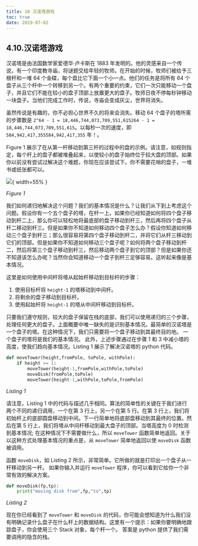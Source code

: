 ```yaml
---
title: 10 汉诺塔游戏
toc: true
date: 2019-07-02
---
```

## 4.10.汉诺塔游戏

汉诺塔是由法国数学家爱德华·卢卡斯在 1883 年发明的。他的灵感来自一个传说，有一个印度教寺庙，将谜题交给年轻的牧师。在开始的时候，牧师们被给予三根杆和一堆 64 个金碟，每个盘比它下面一个小一点。他们的任务是将所有 64 个盘子从三个杆中一个转移到另一个。有两个重要的约束，它们一次只能移动一个盘子，并且它们不能在较小的盘子顶部上放置更大的盘子。牧师日夜不停每秒钟移动一块盘子。当他们完成工作时，传说，寺庙会变成灰尘，世界将消失。

虽然传说是有趣的，你不必担心世界不久的将来会消失。移动 64 个盘子的塔所需的步骤数是 `2^64 - 1 = 18,446,744,073,709,551,615264 - 1 = 18,446,744,073,709,551,615`。以每秒一次的速度，即 `584,942,417,355584,942,417,355` 年！。

Figure 1 展示了在从第一杆移动到第三杆的过程中的盘的示例。请注意，如规则指定，每个杆上的盘子都被堆叠起来，以使较小的盘子始终位于较大盘的顶部。如果你以前没有尝试过解决这个难题，你现在应该尝试下。你不需要花哨的盘子，一堆书或纸张都可以。

![](http://images.iterate.site/blog/image/20190702/5SxA9w7H9yrh.png?imageslim){ width=55% }

*Figure 1*

我们如何递归地解决这个问题？我们的基本情况是什么？让我们从下到上考虑这个问题。假设你有一个五个盘子的塔，在杆一上。如果你已经知道如何将四个盘子移动到杆二上，那么你可以轻松地将最底部的盘子移动到杆三，然后再将四个盘子从杆二移动到杆三。但是如果你不知道如何移动四个盘子怎么办？假设你知道如何移动三个盘子到杆三；那么很容易将第四个盘子移动到杆二，并将它们从杆三移动到它们的顶部。但是如果你不知道如何移动三个盘子呢？如何将两个盘子移动到杆二，然后将第三个盘子移动到杆三，然后移动两个盘子到它的顶部？但是如果你还不知道该怎么办呢？当然你会知道移动一个盘子到杆三足够容易。这听起来像是基本情况。

这里是如何使用中间杆将塔从起始杆移动到目标杆的步骤：

1. 使用目标杆将 `height-1` 的塔移动到中间杆。
2. 将剩余的盘子移动到目标杆。
3. 使用起始杆将 `height-1` 的塔从中间杆移动到目标杆。

只要我们遵守规则，较大的盘子保留在栈的底部，我们可以使用递归的三个步骤，处理任何更大的盘子。上面概要中唯一缺失的是识别基本情况。最简单的汉诺塔是一个盘子的塔。在这种情况下，我们只需要将一个盘子移动到其最终目的地。 一个盘子的塔将是我们的基本情况。 此外，上述步骤通过在步骤 1 和 3 中减小塔的高度，使我们趋向基本情况。Listing 1 展示了解决汉诺塔的 python 代码。

```python
def moveTower(height,fromPole, toPole, withPole):
    if height >= 1:
        moveTower(height-1,fromPole,withPole,toPole)
        moveDisk(fromPole,toPole)
        moveTower(height-1,withPole,toPole,fromPole)
```

*Listing 1*

请注意，Listing 1 中的代码与描述几乎相同。算法的简单性的关键在于我们进行两个不同的递归调用，一个在第 3 行上，另一个在第 5 行。在第 3 行上，我们将初始杆上的底部圆盘移动到中间。下一行简单地将底部盘移动到其最终的位置。然后在第 5 行上，我们将塔从中间杆移动到最大盘子的顶部。当塔高度为 0 时检测到基本情况; 在这种情况下不需要做什么，所以 `moveTower` 函数简单地返回。关于以这种方式处理基本情况的重点是，从 `moveTower` 简单地返回以使 `moveDisk` 函数被调用。

函数 `moveDisk`，如 Listing 2 所示，非常简单。它所做的就是打印出一个盘子从一杆移动到另一杆。 如果你输入并运行 `moveTower` 程序，你可以看到它给你一个非常有效的解决方案。

```python
def moveDisk(fp,tp):
    print("moving disk from",fp,"to",tp)
```

*Listing 2*

现在你已经看到了 `moveTower` 和 `moveDisk` 的代码，你可能会想知道为什么我们没有明确记录什么盘子在什么杆上的数据结构。这里有一个提示：如果你要明确地跟踪盘子，你会使用三个 Stack 对象，每个杆一个。 答案是 python 提供了我们需要调用的隐含的栈。
